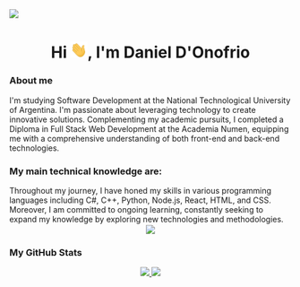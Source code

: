 <img src="https://github.com/daniel-donofrio/daniel-donofrio/assets/119988563/7680e575-a1aa-40a0-96d2-08cec3b77749" style="height: 100% , width:100%">

<h1 align="center">Hi <img src="https://raw.githubusercontent.com/ABSphreak/ABSphreak/master/gifs/Hi.gif" width="30px">, I'm Daniel D'Onofrio</h1>

<h3>About me</h3>
I'm studying Software Development at the National Technological University of Argentina. I'm passionate about leveraging technology to create innovative solutions. Complementing my academic pursuits, I completed a Diploma in Full Stack Web Development at the Academia Numen, equipping me with a comprehensive understanding of both front-end and back-end technologies.

<h3>My main technical knowledge are:</h3>
Throughout my journey, I have honed my skills in various programming languages including C#, C++, Python, Node.js, React, HTML, and CSS. Moreover, I am committed to ongoing learning, constantly seeking to expand my knowledge by exploring new technologies and methodologies.
<div align="center">
<img src="https://skillicons.dev/icons?i=cs,cpp,py,js,nodejs,react,html,css,bootstrap" align="center"> 
</div>

<h3>My GitHub Stats</h3>
<p align="center">
<a href="https://github.com/daniel-donofrio">
  <img height="180em" src="https://github-readme-stats-eight-theta.vercel.app/api/top-langs/?username=daniel-donofrio&layout=compact&langs_count=8&theme=algolia"/>
  <img height="180em" src="https://github-readme-stats-eight-theta.vercel.app/api?username=daniel-donofrio&show_icons=true&theme=algolia&include_all_commits=true&count_private=true"/>
</a>
</p>
